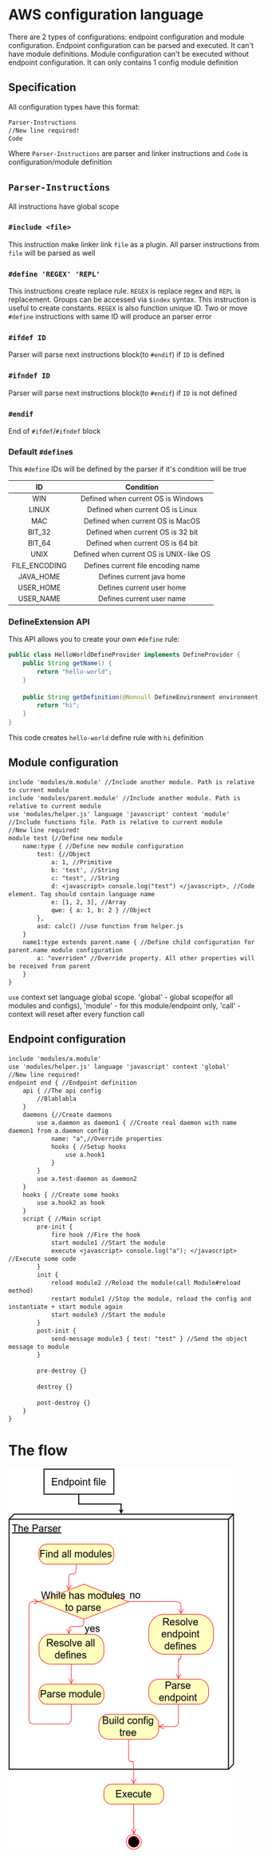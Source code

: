 # AWS configuration language
There are 2 types of configurations: endpoint configuration and module configuration. 
Endpoint configuration can be parsed and executed. It can't have module definitions. 
Module configuration can't be executed without endpoint configuration. It can only contains 1 config module definition
## Specification
All configuration types have this format:
```
Parser-Instructions
//New line required!
Code 
```
Where `Parser-Instructions` are parser and linker instructions and `Code` is configuration/module definition
## `Parser-Instructions`
All instructions have global scope
### `#include <file>`
This instruction make linker link `file` as a plugin. All parser instructions from `file` will be parsed as well
### `#define 'REGEX' 'REPL'`
This instructions create replace rule. `REGEX` is replace regex and `REPL` is replacement. Groups can be accessed via `$index` syntax.
This instruction is useful to create constants.
`REGEX` is also function unique ID. Two or move `#define` instructions with same ID will produce an parser error
### `#ifdef ID`
Parser will parse next instructions block(to `#endif`) if `ID` is defined 
### `#ifndef ID`
Parser will parse next instructions block(to `#endif`) if `ID` is not defined
### `#endif`
End of `#ifdef`/`#ifndef` block
### Default `#define`s
This `#define` IDs will be defined by the parser if it's condition will be true

| ID | Condition |
|:--------:|:-------------:|
| WIN | Defined when current OS is Windows |
| LINUX | Defined when current OS is Linux | 
| MAC | Defined when current OS is MacOS |
| BIT_32 | Defined when current OS is 32 bit |
| BIT_64 | Defined when current OS is 64 bit |
| UNIX | Defined when current OS is UNIX-like OS | 
| FILE_ENCODING | Defines current file encoding name |
| JAVA_HOME | Defines current java home |
| USER_HOME | Defines current user home |
| USER_NAME | Defines current user name |
### DefineExtension API
This API allows you to create your own `#define` rule: 
```java
public class HelloWorldDefineProvider implements DefineProvider {
    public String getName() {
        return "hello-world";
    }
    
    public String getDefinition(@Nonnull DefineEnvironment environment) {
        return "hi";
    }
}
```
This code creates `hello-world` define rule with `hi` definition

## Module configuration
```
include 'modules/m.module' //Include another module. Path is relative to current module
include 'modules/parent.module' //Include another module. Path is relative to current module
use 'modules/helper.js' language 'javascript' context 'module' //Include functions file. Path is relative to current module
//New line required!
module test {//Define new module
    name:type { //Define new module configuration
        test: {//Object
            a: 1, //Primitive
            b: 'test', //String
            c: "test", //String
            d: <javascript> console.log("test") </javascript>, //Code element. Tag should contain language name
            e: [1, 2, 3], //Array
            qwe: { a: 1, b: 2 } //Object
        },
        asd: calc() //use function from helper.js
    }
    name1:type extends parent.name { //Define child configuration for parent.name module configuration
        a: "overriden" //Override property. All other properties will be received from parent
    }
}
```
`use` context set language global scope. 'global' - global scope(for all modules and configs), 'module' - for this module/endpoint only, 'call' - context will reset after every function call
## Endpoint configuration
```
include 'modules/a.module'
use 'modules/helper.js' language 'javascript' context 'global'
//New line required!
endpoint end { //Endpoint definition
    api { //The api config
        //Blablabla
    }
    daemons {//Create daemons
        use a.daemon as daemon1 { //Create real daemon with name daemon1 from a.daemon config
            name: "a",//Override properties
            hooks { //Setup hooks
                use a.hook1
            }
        }
        use a.test-daemon as daemon2 
    }
    hooks { //Create some hooks
        use a.hook2 as hook
    }
    script { //Main script
        pre-init { 
            fire hook //Fire the hook
            start module1 //Start the module
            execute <javascript> console.log("a"); </javascript> //Execute some code
        } 
        init {
            reload module2 //Reload the module(call Module#reload method)
            restart module1 //Stop the module, reload the config and instantiate + start module again
            start module3 //Start the module
        }
        post-init {
            send-message module3 { test: "test" } //Send the object message to module
        }
        
        pre-destroy {}
        
        destroy {}
        
        post-destroy {}
    }
}
```

# The flow
![Flow](./AWS-Config-Flow.png)
